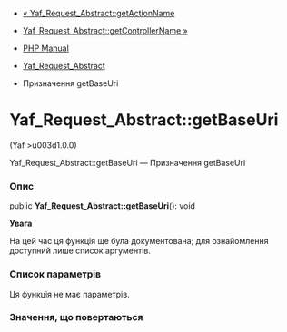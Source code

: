 - [«
Yaf_Request_Abstract::getActionName](yaf-request-abstract.getactionname.md)
- [Yaf_Request_Abstract::getControllerName
»](yaf-request-abstract.getcontrollername.md)

- [PHP Manual](index.md)
- [Yaf_Request_Abstract](class.yaf-request-abstract.md)
- Призначення getBaseUri

# Yaf_Request_Abstract::getBaseUri

(Yaf \>u003d1.0.0)

Yaf_Request_Abstract::getBaseUri — Призначення getBaseUri

### Опис

public **Yaf_Request_Abstract::getBaseUri**(): void

**Увага**

На цей час ця функція ще була документована; для
ознайомлення доступний лише список аргументів.

### Список параметрів

Ця функція не має параметрів.

### Значення, що повертаються
